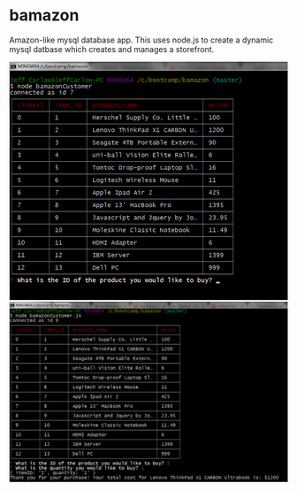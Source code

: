 # bamazon
Amazon-like mysql database app. This uses node.js to create a dynamic mysql datbase which creates and manages a storefront.

![Bamazon Customer items](images/bamazonCustomercommandscreen.png)
![Bamazon Customer item selection](images/customeritemselection.png)

